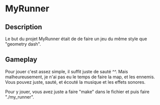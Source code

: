 # MyRunner

## Description

Le but du projet MyRunner était de de faire un jeu du même style que "geometry dash".

## Gameplay

Pour jouer c'est assez simple, il suffit juste de sauté ^^. Mais malheureusement, je n'ai pas eu le temps de faire la map, et les ennemis. Vous pouvez juste, sauté, et écouté la musique et les effets sonores.

Pour y jouer, vous avez juste a faire "make" dans le fichier et puis faire "./my_runner".
